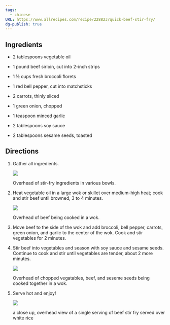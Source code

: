 ```yaml
---
tags:
  - chinese
URL: https://www.allrecipes.com/recipe/228823/quick-beef-stir-fry/
dg-publish: true
---
```

## Ingredients

- 2 tablespoons vegetable oil
    
- 1 pound beef sirloin, cut into 2-inch strips
    
- 1 ½ cups fresh broccoli florets
    
- 1 red bell pepper, cut into matchsticks
    
- 2 carrots, thinly sliced
    
- 1 green onion, chopped
    
- 1 teaspoon minced garlic
    
- 2 tablespoons soy sauce
    
- 2 tablespoons sesame seeds, toasted
    

## Directions

1. Gather all ingredients.
    
    [![](https://www.allrecipes.com/thmb/wUH3QoT5cKwO3w8d_SXuZHKcSD8=/750x0/filters:no_upscale():max_bytes(150000):strip_icc():format(webp)/228823_QuickBeefStirFry-mfs-Step1-f709f0df9223415cb168d2ef2a2af56e.jpg)](https://www.allrecipes.com/thmb/wUH3QoT5cKwO3w8d_SXuZHKcSD8=/750x0/filters:no_upscale():max_bytes(150000):strip_icc():format(webp)/228823_QuickBeefStirFry-mfs-Step1-f709f0df9223415cb168d2ef2a2af56e.jpg)
    
    Overhead of stir-fry ingredients in various bowls.
    
2. Heat vegetable oil in a large wok or skillet over medium-high heat; cook and stir beef until browned, 3 to 4 minutes.
    
    [![](https://www.allrecipes.com/thmb/H3-NmVymxNDuAqRFT1Mq5CuO0cs=/750x0/filters:no_upscale():max_bytes(150000):strip_icc():format(webp)/228823_QuickBeefStirFry-mfs-Step2-b1784684ad5b406f929d6455fb1e986e.jpg)](https://www.allrecipes.com/thmb/H3-NmVymxNDuAqRFT1Mq5CuO0cs=/750x0/filters:no_upscale():max_bytes(150000):strip_icc():format(webp)/228823_QuickBeefStirFry-mfs-Step2-b1784684ad5b406f929d6455fb1e986e.jpg)
    
    Overhead of beef being cooked in a wok.
    
3. Move beef to the side of the wok and add broccoli, bell pepper, carrots, green onion, and garlic to the center of the wok. Cook and stir vegetables for 2 minutes.
    
4. Stir beef into vegetables and season with soy sauce and sesame seeds. Continue to cook and stir until vegetables are tender, about 2 more minutes.
    
    [![](https://www.allrecipes.com/thmb/OxGo7pkjOUWphh-DeA4ySgTUpvA=/750x0/filters:no_upscale():max_bytes(150000):strip_icc():format(webp)/228823_QuickBeefStirFry-mfs-Step3-f59503188dcd4fc59db0bffbfad4fe25.jpg)](https://www.allrecipes.com/thmb/OxGo7pkjOUWphh-DeA4ySgTUpvA=/750x0/filters:no_upscale():max_bytes(150000):strip_icc():format(webp)/228823_QuickBeefStirFry-mfs-Step3-f59503188dcd4fc59db0bffbfad4fe25.jpg)
    
    Overhead of chopped vegatables, beef, and seseme seeds being cooked together in a wok.
    
5. Serve hot and enjoy!
    
    [![](https://www.allrecipes.com/thmb/tIgGxX3cWKTDdePPmtMbcRy1HLY=/750x0/filters:no_upscale():max_bytes(150000):strip_icc():format(webp)/228823-quick-beef-stir-fry-DDMFS-4x3-1f79b031d3134f02ac27d79e967dfef5.jpg)](https://www.allrecipes.com/thmb/tIgGxX3cWKTDdePPmtMbcRy1HLY=/750x0/filters:no_upscale():max_bytes(150000):strip_icc():format(webp)/228823-quick-beef-stir-fry-DDMFS-4x3-1f79b031d3134f02ac27d79e967dfef5.jpg)
    
    a close up, overhead view of a single serving of beef stir fry served over white rice
